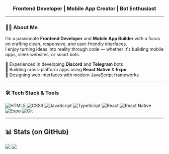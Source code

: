 
<h3 align="center">Frontend Developer | Mobile App Creator | Bot Enthusiast</h3>

---

### 👨‍💻 About Me

I’m a passionate **Frontend Developer** and **Mobile App Builder** with a focus on crafting clean, responsive, and user-friendly interfaces.  
I enjoy turning ideas into reality through code — whether it's building mobile apps, sleek websites, or smart bots.

🔹 Experienced in developing **Discord** and **Telegram** bots  
🔹 Building cross-platform apps using **React Native** & **Expo**  
🔹 Designing web interfaces with modern JavaScript frameworks  

---

### 🛠️ Tech Stack & Tools

![HTML5](https://img.shields.io/badge/-HTML5-E34F26?style=flat&logo=html5&logoColor=white)
![CSS3](https://img.shields.io/badge/-CSS3-1572B6?style=flat&logo=css3)
![JavaScript](https://img.shields.io/badge/-JavaScript-F7DF1E?style=flat&logo=javascript&logoColor=black)
![TypeScript](https://img.shields.io/badge/-TypeScript-3178C6?style=flat&logo=typescript&logoColor=white)
![React](https://img.shields.io/badge/-React-20232A?style=flat&logo=react)
![React Native](https://img.shields.io/badge/-React%20Native-20232A?style=flat&logo=react)
![Expo](https://img.shields.io/badge/-Expo-000020?style=flat&logo=expo)
![Git](https://img.shields.io/badge/-Git-F05032?style=flat&logo=git&logoColor=white)

---

## 📊 Stats (on GitHub)

<p>
  <img src="https://github-readme-stats.vercel.app/api?username=8pam&show_icons=true&theme=tokyonight" />
  <img src="https://github-readme-stats.vercel.app/api/top-langs/?username=8pam&layout=compact&theme=tokyonight" />
</p>




